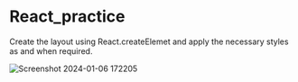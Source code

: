 # React_practice
Create the  layout using React.createElemet and apply the necessary styles as and when required.



![Screenshot 2024-01-06 172205](https://github.com/Anku-yadav-001/React_practice/assets/136979860/66a6c840-48d7-484c-b2e5-27e4371967de)
